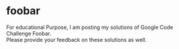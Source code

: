 # foobar
For educational Purpose, I am posting my solutions of Google Code Challenge Foobar.          
Please provide your feedback on these solutions as well.  
